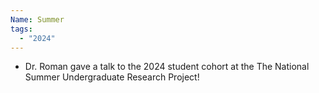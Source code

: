 ```yaml
---
Name: Summer
tags:
  - "2024"
---
```

* Dr. Roman gave a talk to the 2024 student cohort at the The National Summer Undergraduate Research Project!
